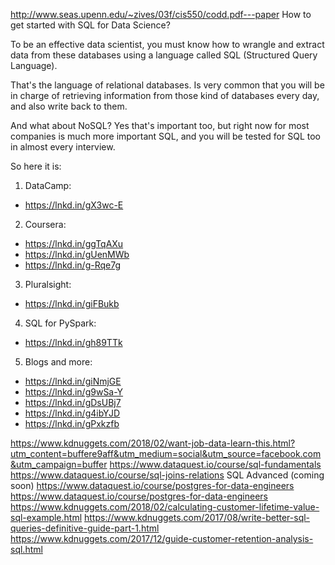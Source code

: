 http://www.seas.upenn.edu/~zives/03f/cis550/codd.pdf---paper
How to get started with SQL for Data Science? 

To be an effective data scientist, you must know how to wrangle and extract data from these databases using a language called SQL (Structured Query Language). 

That's the language of relational databases. Is very common that you will be in charge of retrieving information from those kind of databases every day, and also write back to them.

And what about NoSQL? Yes that's important too, but right now for most companies is much more important SQL, and you will be tested for SQL too in almost every interview.

So here it is:

1. DataCamp: 

- https://lnkd.in/gX3wc-E

2. Coursera:

- https://lnkd.in/ggTqAXu
- https://lnkd.in/gUenMWb
- https://lnkd.in/g-Rqe7g

3. Pluralsight:

- https://lnkd.in/giFBukb

4. SQL for PySpark:

- https://lnkd.in/gh89TTk

5. Blogs and more:

- https://lnkd.in/giNmjGE
- https://lnkd.in/g9wSa-Y
- https://lnkd.in/gDsUBj7
- https://lnkd.in/g4ibYJD
- https://lnkd.in/gPxkzfb

https://www.kdnuggets.com/2018/02/want-job-data-learn-this.html?utm_content=buffere9aff&utm_medium=social&utm_source=facebook.com&utm_campaign=buffer
https://www.dataquest.io/course/sql-fundamentals
https://www.dataquest.io/course/sql-joins-relations
SQL Advanced (coming soon)
https://www.dataquest.io/course/postgres-for-data-engineers
https://www.dataquest.io/course/postgres-for-data-engineers
https://www.kdnuggets.com/2018/02/calculating-customer-lifetime-value-sql-example.html
https://www.kdnuggets.com/2017/08/write-better-sql-queries-definitive-guide-part-1.html
https://www.kdnuggets.com/2017/12/guide-customer-retention-analysis-sql.html

